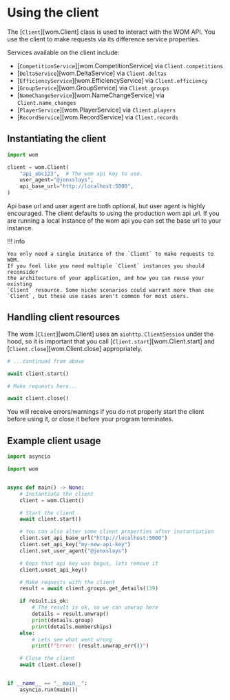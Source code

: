 # Using the client

The [`Client`][wom.Client] class is used to interact with the WOM API. You use
the client to make requests via its difference service properties.

Services available on the client include:

- [`CompetitionService`][wom.CompetitionService] via `Client.competitions`
- [`DeltaService`][wom.DeltaService] via `Client.deltas`
- [`EfficiencyService`][wom.EfficiencyService] via `Client.efficiency`
- [`GroupService`][wom.GroupService] via `Client.groups`
- [`NameChangeService`][wom.NameChangeService] via `Client.name_changes`
- [`PlayerService`][wom.PlayerService] via `Client.players`
- [`RecordService`][wom.RecordService] via `Client.records`

## Instantiating the client

```py
import wom

client = wom.Client(
    "api_abc123",  # The wom api key to use.
    user_agent="@jonxslays",
    api_base_url="http://localhost:5000",
)
```

Api base url and user agent are both optional, but user agent is highly
encouraged. The client defaults to using the production wom api url.
If you are running a local instance of the wom api you can set the base url to
your instance.

!!! info

    You only need a single instance of the `Client` to make requests to WOM.
    If you feel like you need multiple `Client` instances you should reconsider
    the architecture of your application, and how you can reuse your existing
    `Client` resource. Some niche scenarios could warrant more than one
    `Client`, but these use cases aren't common for most users.

## Handling client resources

The wom [`Client`][wom.Client] uses an `aiohttp.ClientSession` under the hood,
so it is important that you call [`Client.start`][wom.Client.start] and
[`Client.close`][wom.Client.close] appropriately.

```py
# ...continued from above

await client.start()

# Make requests here...

await client.close()
```

You will receive errors/warnings if you do not properly start the client
before using it, or close it before your program terminates.

## Example client usage

```py
import asyncio

import wom


async def main() -> None:
    # Instantiate the client
    client = wom.Client()

    # Start the client
    await client.start()

    # You can also alter some client properties after instantiation
    client.set_api_base_url("http://localhost:5000")
    client.set_api_key("my-new-api-key")
    client.set_user_agent("@jonxslays")

    # Oops that api key was bogus, lets remove it
    client.unset_api_key()

    # Make requests with the client
    result = await client.groups.get_details(139)

    if result.is_ok:
        # The result is ok, so we can unwrap here
        details = result.unwrap()
        print(details.group)
        print(details.memberships)
    else:
        # Lets see what went wrong
        print(f"Error: {result.unwrap_err()}")

    # Close the client
    await client.close()


if __name__ == "__main__":
    asyncio.run(main())

```
